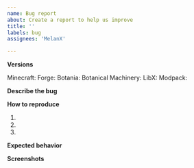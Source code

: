 ```yaml
---
name: Bug report
about: Create a report to help us improve
title: ''
labels: bug
assignees: 'MelanX'

---
```


**Versions**
<!-- Versions used for the bug -->
Minecraft: 
Forge: 
Botania: 
Botanical Machinery: 
LibX: 
Modpack: 
<!-- Do not forget the name of the modpack -->

**Describe the bug**
<!-- A clear and concise description of what the bug is. -->

**How to reproduce**
<!-- Steps to reproduce the behavior -->
1. 
2. 
3. 

**Expected behavior**
<!-- A clear and concise description of what you expected to happen. -->

**Screenshots**
<!-- If applicable, add screenshots to help explain your problem. -->
